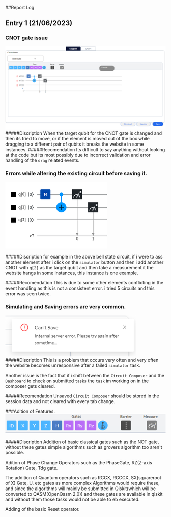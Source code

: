 ##Report Log

## Entry 1 (21/06/2023)

### CNOT gate issue
[![img1](https://raw.githubusercontent.com/Unexpecteddonuts/project_report/main/Cnot%20issue%2C%20when%20move%20website%20breaks.png "img1")](https://raw.githubusercontent.com/Unexpecteddonuts/project_report/main/Cnot%20issue%2C%20when%20move%20website%20breaks.png "img1")
#####Discription
When the target qubit for the CNOT gate is changed and then its tried to move, or if the element is moved out of the box while dragging to a different pair of qubits it breaks the website in some instances.
#####Recomendation
Its difficult to say anything without looking at the code but its most possibly due to incorrect validation and error handling of the `drag`  related events.

### Errors while altering the existing circuit before saving it.
![](https://github.com/Unexpecteddonuts/project_report/blob/main/bell%20state.png?raw=true)

#####Discription
for example in the above bell state circuit, if i were to ass another element after i click on the `simulator` button and then i add another CNOT with `q[2]`  as the target qubit and then take a measurement it the website hangs in some instances, this instance is one example.

#####Recomendation
This is due to some other elements conflicting in the event handling as this is not a consistent error. i tried 5 circuits and this error was seen twice.

### Simulating and Saving errors are very common.
![](https://github.com/Unexpecteddonuts/project_report/blob/main/cant%20save,%20cant%20simlate,%20errors%20very%20often.png?raw=true)
#####Discription
This is a problem that occurs very often and very often the website becomes unresponsive after a failed `simulator` task.

Another issue is the fact that if i shift between the `Circuit Composer` and the `Dashboard` to check on submitted `tasks` the `task` im working on in the composer gets cleared.

#####Recomendation
Unsaved `Circuit Composer` should be stored in the session data and not cleared with every tab change.

###Adition of Features.
![](https://github.com/Unexpecteddonuts/project_report/blob/main/add%20not%20gate%20%20.png?raw=true)

#####Discription
Addition of basic classical gates such as the NOT gate, without these gates simple algorithms such as grovers algorithm too aren't possible.

Adition of Phase Change Operators such as the PhaseGate, RZ(Z-axis Rotation) Gate, Tdg gate.

The addition of Quantum operators such as RCCX, RCCCX, SX(squareroot of X) Gate, U, etc gates as more complex Algorithms would require these, and since the algorithms will mainly be submitted in Qiskit(which will be converted to QASM(OpenQasm 2.0)) and these gates are available in qiskit and without them those tasks would not be able to eb executed.

Adding of the basic Reset operator.
